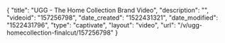 {
    "title": "UGG - The Home Collection Brand Video",
    "description": "",
    "videoid": "157256798",
    "date_created": "1522431321",
    "date_modified": "1522431796",
    "type": "captivate",
    "layout": "video",
    "url": "\/v\/ugg-homecollection-finalcut\/157256798"
}